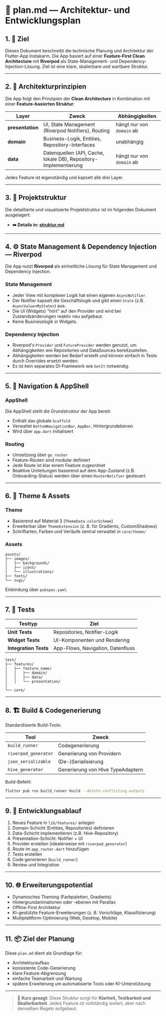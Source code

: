 # 🧭 plan.md — Architektur- und Entwicklungsplan

## 1. 🎯 Ziel

Dieses Dokument beschreibt die technische Planung und Architektur der Flutter-App Instakarm.
Die App basiert auf einer **Feature-First Clean Architecture** mit **Riverpod** als State-Management- und Dependency-Injection-Lösung.
Ziel ist eine klare, skalierbare und wartbare Struktur.

---

## 2. 🧱 Architekturprinzipien

Die App folgt den Prinzipien der **Clean Architecture** in Kombination mit einer **Feature-basierten Struktur**:

| Layer | Zweck | Abhängigkeiten |
|-------|--------|----------------|
| **presentation** | UI, State Management (Riverpod Notifiers), Routing | hängt nur von `domain` ab |
| **domain** | Business-Logik, Entities, Repository-Interfaces | unabhängig |
| **data** | Datenquellen (API, Cache, lokale DB), Repository-Implementierung | hängt nur von `domain` ab |

Jedes Feature ist eigenständig und kapselt alle drei Layer.

---

## 3. 📂 Projektstruktur

Die detaillierte und visualisierte Projektstruktur ist im folgenden Dokument ausgelagert:
- **➡️ Details in: [struktur.md](./struktur.md)**


---

## 4. ⚙️ State Management & Dependency Injection — Riverpod

Die App nutzt **Riverpod** als einheitliche Lösung für State Management und Dependency Injection.

### State Management
- Jeder View mit komplexer Logik hat einen eigenen `AsyncNotifier`.
- Der Notifier kapselt die Geschäftslogik und gibt einen `State` (z.B. `AsyncValue<MyState>`) aus.
- Die UI (Widgets) "hört" auf den Provider und wird bei Zustandsänderungen reaktiv neu aufgebaut.
- Keine Businesslogik in Widgets.

### Dependency Injection
- Riverpod's `Provider` und `FutureProvider` werden genutzt, um Abhängigkeiten wie Repositories und DataSources bereitzustellen.
- Abhängigkeiten werden bei Bedarf erstellt und können einfach in Tests durch Overrides ersetzt werden.
- Es ist kein separates DI-Framework wie `GetIt` notwendig.

---

## 5. 🧭 Navigation & AppShell

### AppShell
Die AppShell stellt die Grundstruktur der App bereit:
- Enthält das globale `Scaffold`
- Verwaltet `BottomNavigationBar`, `AppBar`, Hintergrundebenen
- Wird über `app.dart` initialisiert

### Routing
- Umsetzung über `go_router`
- Feature-Routen sind modular definiert
- Jede Route ist klar einem Feature zugeordnet
- Reaktive Umleitungen basierend auf dem App-Zustand (z.B. Onboarding-Status) werden über einen `RouterNotifier` gesteuert.

---

## 6. 🎨 Theme & Assets

### Theme
- Basierend auf Material 3 (`ThemeData.colorScheme`)
- Erweiterbar über `ThemeExtension` (z. B. für Gradients, CustomShadows)
- Schriftarten, Farben und Verläufe zentral verwaltet in `core/theme/`

### Assets
```
assets/
├── images/
│   ├── backgrounds/
│   ├── icons/
│   └── illustrations/
├── fonts/
└── svgs/
```
Einbindung über `pubspec.yaml`.

---

## 7. 🧪 Tests

| Testtyp | Ziel |
|----------|------|
| **Unit Tests** | Repositories, Notifier-Logik |
| **Widget Tests** | UI-Komponenten und Rendering |
| **Integration Tests** | App-Flows, Navigation, Datenfluss |

```
test/
├── features/
│   ├── feature_name/
│   │   ├── domain/
│   │   ├── data/
│   │   └── presentation/
│
└── core/
```

---

## 8. 🏗️ Build & Codegenerierung

Standardisierte Build-Tools:

| Tool | Zweck |
|------|--------|
| `build_runner` | Codegenerierung |
| `riverpod_generator` | Generierung von Providern |
| `json_serializable` | (De-)Serialisierung |
| `hive_generator` | Generierung von Hive TypeAdaptern |

Build-Befehl:
```bash
flutter pub run build_runner build --delete-conflicting-outputs
```

---

## 9. 🔁 Entwicklungsablauf

1. Neues Feature in `lib/features/` anlegen
2. Domain-Schicht (Entities, Repositories) definieren
3. Data-Schicht implementieren (z.B. Hive-Repository)
4. Presentation-Schicht: Notifier + UI
5. Provider erstellen (idealerweise mit `riverpod_generator`)
6. Route im `app_router.dart` hinzufügen
7. Tests erstellen
8. Code generieren (`build_runner`)
9. Review und Integration

---

## 10. 🌐 Erweiterungspotential

- Dynamisches Theming (Farbpaletten, Gradients)
- Hintergrundanimationen oder -ebenen mit Parallax
- Offline-First Architektur
- KI-gestützte Feature-Erweiterungen (z. B. Vorschläge, Klassifizierung)
- Multiplattform-Optimierung (Web, Desktop, Mobile)

---

## 11. 📦 Ziel der Planung

Diese `plan.md` dient als Grundlage für:
- Architekturaufbau
- konsistente Code-Generierung
- klare Feature-Abgrenzung
- einfache Teamarbeit und Wartung
- spätere Erweiterung um automatisierte Tools oder KI-Unterstützung

---

> 📘 **Kurz gesagt:**
> Diese Struktur sorgt für **Klarheit, Testbarkeit und Skalierbarkeit**.
> Jedes Feature ist vollständig isoliert, aber nach denselben Regeln aufgebaut.
